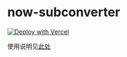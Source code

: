 # now-subconverter

[![Deploy with Vercel](https://vercel.com/button)](https://vercel.com/import/git?s=https%3A%2F%2Fgithub.com%2Ffearlessshi%2Fnew-subconverter)

使用说明见[此处](https://blogsue.vercel.app/#/article/4)
